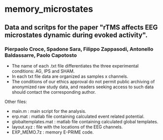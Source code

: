 # memory_microstates

## Data and scritps for the paper "rTMS affects EEG microstates dynamic during evoked activity".
### Pierpaolo Croce, Spadone Sara, Filippo Zappasodi, Antonello Baldassarre, Paolo Capotosto

- The name of each .txt file differentiates the three experimental conditions: AG, IPS and SHAM.
- In each txt file data are organized as samples x channels.
- The conditions of our ethics approval do not permit public archiving of anonymized raw study data, and readers seeking access to such data should contact the corresponding author.

Other files:

- main.m : main script for the analysis.
- erp.mat : matlab file containing calculated event related potential.
- globaltemplates.mat : matlab file containing calculated global templates.
- layout.xyz : file with the locations of the EEG channels.
- EXP_MEMO.7z : memory E-PRIME code.

 
